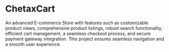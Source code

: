# ChetaxCart
An advanced E-commerce Store with features such as customizable product views, comprehensive product listings, robust search functionality, efficient cart management, a seamless checkout process, and secure payment gateway integration. This project ensures seamless navigation and a smooth user experience.
